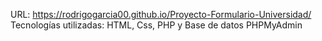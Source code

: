 URL: https://rodrigogarcia00.github.io/Proyecto-Formulario-Universidad/ <br>
Tecnologías utilizadas: HTML, Css, PHP y Base de datos PHPMyAdmin

